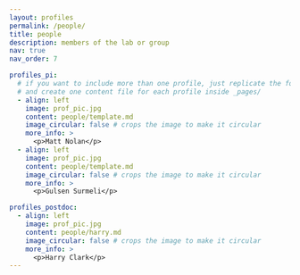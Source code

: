 ```yaml
---
layout: profiles
permalink: /people/
title: people
description: members of the lab or group
nav: true
nav_order: 7

profiles_pi:
  # if you want to include more than one profile, just replicate the following block
  # and create one content file for each profile inside _pages/
  - align: left
    image: prof_pic.jpg
    content: people/template.md
    image_circular: false # crops the image to make it circular
    more_info: >
      <p>Matt Nolan</p>
  - align: left
    image: prof_pic.jpg
    content: people/template.md
    image_circular: false # crops the image to make it circular
    more_info: >
      <p>Gulsen Surmeli</p>

profiles_postdoc:
  - align: left
    image: prof_pic.jpg
    content: people/harry.md
    image_circular: false # crops the image to make it circular
    more_info: >
      <p>Harry Clark</p>
---
```

